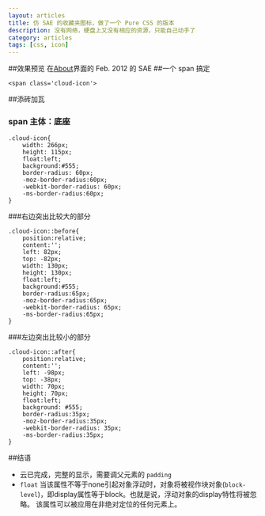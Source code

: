 ```yaml
---
layout: articles
title: 仿 SAE 的收藏夹图标，做了一个 Pure CSS 的版本
description: 没有网络，硬盘上又没有相应的资源，只能自己动手了
category: articles
tags: [css, icon]
---
```

##效果预览
在[About](/about.html "关于我")界面的 Feb. 2012 的 SAE
##一个 span 搞定

	<span class='cloud-icon'>

##添砖加瓦

### span 主体：底座
	.cloud-icon{
		width: 266px;
		height: 115px;
		float:left;
		background:#555;
		border-radius: 60px;
		-moz-border-radius:60px;
		-webkit-border-radius: 60px;
		-ms-border-radius:60px;
	}

###右边突出比较大的部分

	.cloud-icon::before{
		position:relative;
		content:'';
		left: 82px;
		top: -82px;
		width: 130px;
		height: 130px;
		float:left;
		background:#555;
		border-radius:65px;
		-moz-border-radius:65px;
		-webkit-border-radius: 65px;
		-ms-border-radius:65px;
	}

###左边突出比较小的部分
	
	.cloud-icon::after{
		position:relative;
		content:'';
		left: -98px;
		top: -38px;
		width: 70px;
		height: 70px;
		float:left;
		background: #555;
		border-radius:35px;
		-moz-border-radius:35px;
		-webkit-border-radius: 35px;
		-ms-border-radius:35px;
	}

##结语
* 云已完成，完整的显示，需要调父元素的 `padding`
* `float` 当该属性不等于none引起对象浮动时，对象将被视作块对象(`block-level`)，即display属性等于block。也就是说，浮动对象的display特性将被忽略。 该属性可以被应用在非绝对定位的任何元素上。 
